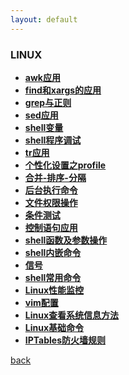 ```yaml
---
layout: default
---
```




### LINUX
  * **[awk应用](./detail/awk应用.html)**
  * **[find和xargs的应用](./detail/find和xargs的应用.html)**
  * **[grep与正则](./detail/grep与正则.html)**
  * **[sed应用](./detail/sed应用.html)**
  * **[shell变量](./detail/shell变量.html)**
  * **[shell程序调试](./detail/shell程序调试.html)**
  * **[tr应用](./detail/tr应用.html)**
  * **[个性化设置之profile](./detail/个性化设置之profile.html)**
  * **[合并-排序-分隔](./detail/合并-排序-分隔.html)**
  * **[后台执行命令](./detail/后台执行命令.html)**
  * **[文件权限操作](./detail/文件权限操作.html)**
  * **[条件测试](./detail/条件测试.html)**
  * **[控制语句应用](./detail/控制语句应用.html)**
  * **[shell函数及参数操作](./detail/shell函数及参数操作.html)**
  * **[shell内嵌命令](./detail/shell内嵌命令.html)**
  * **[信号](./detail/信号.html)**
  * **[shell常用命令](./detail/shell常用命令.html)**
  * **[Linux性能监控](./detail/Linux性能监控.html)**
  * **[vim配置](./detail/vim配置.html)**
  * **[Linux查看系统信息方法](./detail/Linux查看系统信息方法.html)**
  * **[Linux基础命令](./detail/Linux基础命令.html)**
  * **[IPTables防火墙规则](./detail/IPTables防火墙规则.html)**

 
[back](./../../)
